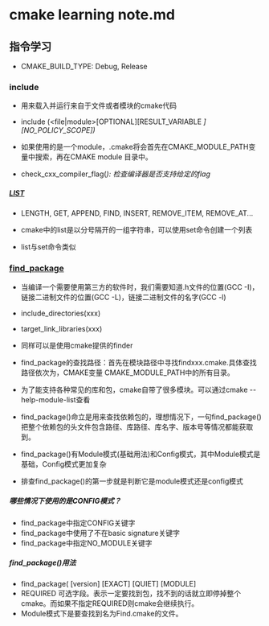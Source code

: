 # cmake learning note.md

## 指令学习

* CMAKE_BUILD_TYPE: Debug, Release

### include

* 用来载入并运行来自于文件或者模块的cmake代码
* include (<file|module>[OPTIONAL][RESULT_VARIABLE <VAR>] [NO_POLICY_SCOPE])

* 如果使用的是一个module，<modulename>.cmake将会首先在CMAKE_MODULE_PATH变量中搜索，再在CMAKE module 目录中。

* check_cxx_compiler_flag(<flag><var>): 检查编译器是否支持给定的flag

##### [LIST](https://www.cnblogs.com/narjaja/p/8343765.html)

* LENGTH, GET, APPEND, FIND, INSERT, REMOVE_ITEM, REMOVE_AT...

* cmake中的list是以分号隔开的一组字符串，可以使用set命令创建一个列表
* list与set命令类似

### [find_package](https://blog.csdn.net/haluoluo211/article/details/80559341)

* 当编译一个需要使用第三方的软件时，我们需要知道.h文件的位置(GCC -I)，链接二进制文件的位置(GCC -L)，链接二进制文件的名字(GCC -l)

* include_directories(xxx)
* target_link_libraries(xxx)

* 同样可以是使用cmake提供的finder
* find_package的查找路径：首先在模块路径中寻找findxxx.cmake.具体查找路径依次为，CMAKE变量 CMAKE_MODULE_PATH中的所有目录。
* 为了能支持各种常见的库和包，cmake自带了很多模块。可以通过cmake --help-module-list查看
* find_package()命立是用来查找依赖包的，理想情况下，一句find_package()把整个依赖包的头文件包含路径、库路径、库名字、版本号等情况都能获取到。
* find_package()有Module模式(基础用法)和Config模式，其中Module模式是基础，Config模式更加复杂
* 排查find_package()的第一步就是判断它是module模式还是config模式

##### 哪些情况下使用的是CONFIG模式？

* find_package中指定CONFIG关键字
* find_package中使用了不在basic signature关键字
* find_package中指定NO_MODULE关键字

##### find_package()用法
* find_package(<PackageName> [version] [EXACT] [QUIET] [MODULE]
* REQUIRED 可选字段。表示一定要找到包，找不到的话就立即停掉整个cmake。而如果不指定REQUIRED则cmake会继续执行。
* Module模式下是要查找到名为Find<PackageName>.cmake的文件。


